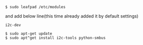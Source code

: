 ```
$ sudo leafpad /etc/modules
```

and add below line(this time already added it by default settings)

```
i2c-dev
```

```
$ sudo apt-get update
$ sudo apt^get install i2c-tools python-smbus
```
